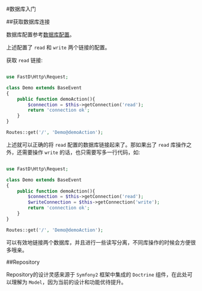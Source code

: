 #数据库入门

##获取数据库连接

数据库配置参考[数据库配置](shu_ju_ku_pei_zhi.md)。

上述配置了 `read` 和 `write` 两个链接的配置。

获取 `read` 链接: 

```php

use FastD\Http\Request;

class Demo extends BaseEvent
{
    public function demoAction(){
        $connection = $this->getConnection('read');
        return 'connection ok';
    }
}

Routes::get('/', 'Demo@demoAction');
```

上述就可以正确的将 `read` 配置的数据库链接起来了。那如果出了 `read` 库操作之外，还需要操作 `write` 的话，也只需要写多一行代码，如: 

```php

use FastD\Http\Request;

class Demo extends BaseEvent
{
    public function demoAction(){
        $connection = $this->getConnection('read');
        $writeConnection = $this->getConnection('write');
        return 'connection ok';
    }
}

Routes::get('/', 'Demo@demoAction');
```

可以有效地链接两个数据库，并且进行一些读写分离，不同库操作的时候会方便很多哦亲。

##Repository

Repository的设计灵感来源于 `Symfony2` 框架中集成的 `Doctrine` 组件，在此处可以理解为 `Model`，因为当前的设计和功能优待提升。




